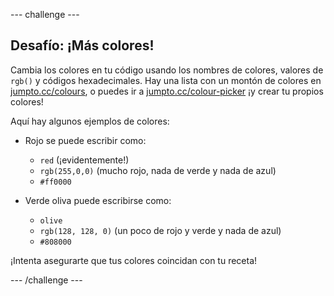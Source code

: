 --- challenge ---

## Desafío: ¡Más colores!

Cambia los colores en tu código usando los nombres de colores, valores de `rgb()` y códigos hexadecimales. Hay una lista con un montón de colores en <a href="http://jumpto.cc/colours" target="_blank">jumpto.cc/colours</a>, o puedes ir a <a href="http://jumpto.cc/colour-picker" target="_blank">jumpto.cc/colour-picker</a> ¡y crear tu propios colores!

Aquí hay algunos ejemplos de colores:

+ Rojo se puede escribir como:
    
    + `red` (¡evidentemente!)
    + `rgb(255,0,0)` (mucho rojo, nada de verde y nada de azul)
    + `#ff0000`

+ Verde oliva puede escribirse como:
    
    + `olive`
    + `rgb(128, 128, 0)` (un poco de rojo y verde y nada de azul)
    + `#808000`

¡Intenta asegurarte que tus colores coincidan con tu receta!

--- /challenge ---